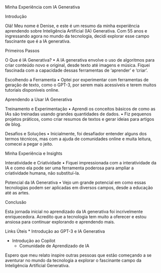 Minha Experiência com IA Generativa

Introdução

Olá! Meu nome é Denise, e este é um resumo da minha experiência aprendendo sobre Inteligência Artificial (IA) Generativa. Com 55 anos e ingressando agora no mundo da tecnologia, decidi explorar esse campo fascinante que é a IA generativa.

Primeiros Passos

O Que é IA Generativa?
	•	A IA generativa envolve o uso de algoritmos para criar conteúdo novo e original, desde texto até imagens e música. Fiquei fascinada com a capacidade dessas ferramentas de ‘aprender’ e ‘criar’.

Escolhendo a Ferramenta
	•	Optei por experimentar com ferramentas de geração de texto, como o GPT-3, por serem mais acessíveis e terem muitos tutoriais disponíveis online.

Aprendendo a Usar IA Generativa

Treinamento e Experimentação
	•	Aprendi os conceitos básicos de como as IAs são treinadas usando grandes quantidades de dados.
	•	Fiz pequenos projetos práticos, como criar resumos de textos e gerar ideias para artigos de blog.

Desafios e Soluções
	•	Inicialmente, foi desafiador entender alguns dos termos técnicos, mas com a ajuda de comunidades online e muita leitura, comecei a pegar o jeito.

Minha Experiência e Insights

Interatividade e Criatividade
	•	Fiquei impressionada com a interatividade da IA e como ela pode ser uma ferramenta poderosa para ampliar a criatividade humana, não substituí-la.

Potencial da IA Generativa
	•	Vejo um grande potencial em como essas tecnologias podem ser aplicadas em diversos campos, desde a educação até as artes.

Conclusão

Esta jornada inicial no aprendizado da IA generativa foi incrivelmente enriquecedora. Acredito que a tecnologia tem muito a oferecer e estou ansiosa para continuar explorando e aprendendo mais.

Links Úteis
	*	Introdução ao GPT-3 e IA Generativa
  * Introdução ao Copilot
	*	Comunidade de Aprendizado de IA

Espero que meu relato inspire outras pessoas que estão começando a se aventurar no mundo da tecnologia a explorar o fascinante campo da Inteligência Artificial Generativa.
